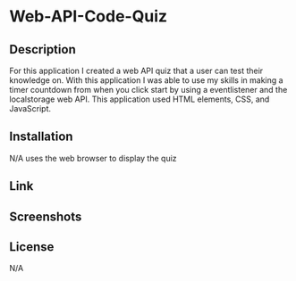# Web-API-Code-Quiz

## Description 

For this application I created a web API quiz that a user can test their knowledge on.
With this application I was able to use my skills in making a timer countdown from when you click start by using a eventlistener and the localstorage web API.
This application used HTML elements, CSS, and JavaScript.

## Installation

N/A uses the web browser to display the quiz

## Link

## Screenshots

## License

N/A
